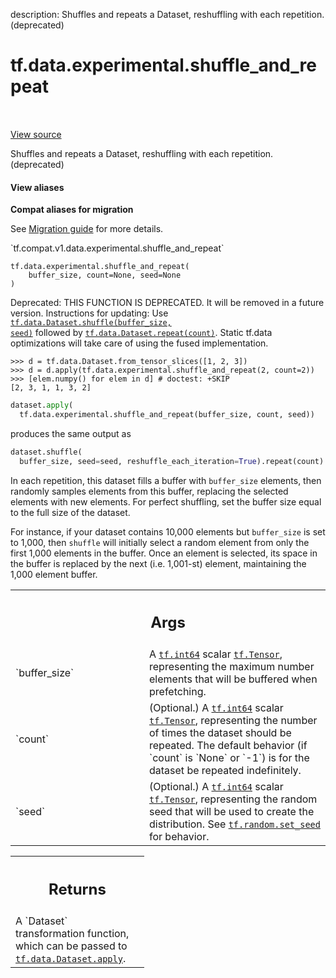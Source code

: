 description: Shuffles and repeats a Dataset, reshuffling with each repetition. (deprecated)

<div itemscope itemtype="http://developers.google.com/ReferenceObject">
<meta itemprop="name" content="tf.data.experimental.shuffle_and_repeat" />
<meta itemprop="path" content="Stable" />
</div>

# tf.data.experimental.shuffle_and_repeat

<!-- Insert buttons and diff -->

<table class="tfo-notebook-buttons tfo-api nocontent" align="left">

</table>

<a target="_blank" class="external" href="/code/stable/tensorflow/python/data/experimental/ops/shuffle_ops.py">View source</a>



Shuffles and repeats a Dataset, reshuffling with each repetition. (deprecated)

<section class="expandable">
  <h4 class="showalways">View aliases</h4>
  <p>
<b>Compat aliases for migration</b>
<p>See
<a href="https://www.tensorflow.org/guide/migrate">Migration guide</a> for
more details.</p>
<p>`tf.compat.v1.data.experimental.shuffle_and_repeat`</p>
</p>
</section>

<pre class="devsite-click-to-copy prettyprint lang-py tfo-signature-link">
<code>tf.data.experimental.shuffle_and_repeat(
    buffer_size, count=None, seed=None
)
</code></pre>



<!-- Placeholder for "Used in" -->

Deprecated: THIS FUNCTION IS DEPRECATED. It will be removed in a future version.
Instructions for updating:
Use <a href="../../../tf/data/Dataset.md#shuffle"><code>tf.data.Dataset.shuffle(buffer_size, seed)</code></a> followed by <a href="../../../tf/data/Dataset.md#repeat"><code>tf.data.Dataset.repeat(count)</code></a>. Static tf.data optimizations will take care of using the fused implementation.

```
>>> d = tf.data.Dataset.from_tensor_slices([1, 2, 3])
>>> d = d.apply(tf.data.experimental.shuffle_and_repeat(2, count=2))
>>> [elem.numpy() for elem in d] # doctest: +SKIP
[2, 3, 1, 1, 3, 2]
```

```python
dataset.apply(
  tf.data.experimental.shuffle_and_repeat(buffer_size, count, seed))
```

produces the same output as

```python
dataset.shuffle(
  buffer_size, seed=seed, reshuffle_each_iteration=True).repeat(count)
```

In each repetition, this dataset fills a buffer with `buffer_size` elements,
then randomly samples elements from this buffer, replacing the selected
elements with new elements. For perfect shuffling, set the buffer size equal
to the full size of the dataset.

For instance, if your dataset contains 10,000 elements but `buffer_size` is
set to 1,000, then `shuffle` will initially select a random element from
only the first 1,000 elements in the buffer. Once an element is selected,
its space in the buffer is replaced by the next (i.e. 1,001-st) element,
maintaining the 1,000 element buffer.

<!-- Tabular view -->
 <table class="responsive fixed orange">
<colgroup><col width="214px"><col></colgroup>
<tr><th colspan="2"><h2 class="add-link">Args</h2></th></tr>

<tr>
<td>
`buffer_size`
</td>
<td>
A <a href="../../../tf.md#int64"><code>tf.int64</code></a> scalar <a href="../../../tf/Tensor.md"><code>tf.Tensor</code></a>, representing the maximum
number elements that will be buffered when prefetching.
</td>
</tr><tr>
<td>
`count`
</td>
<td>
(Optional.) A <a href="../../../tf.md#int64"><code>tf.int64</code></a> scalar <a href="../../../tf/Tensor.md"><code>tf.Tensor</code></a>, representing the number
of times the dataset should be repeated. The default behavior (if `count`
is `None` or `-1`) is for the dataset be repeated indefinitely.
</td>
</tr><tr>
<td>
`seed`
</td>
<td>
(Optional.) A <a href="../../../tf.md#int64"><code>tf.int64</code></a> scalar <a href="../../../tf/Tensor.md"><code>tf.Tensor</code></a>, representing the random
seed that will be used to create the distribution. See
<a href="../../../tf/random/set_seed.md"><code>tf.random.set_seed</code></a> for behavior.
</td>
</tr>
</table>



<!-- Tabular view -->
 <table class="responsive fixed orange">
<colgroup><col width="214px"><col></colgroup>
<tr><th colspan="2"><h2 class="add-link">Returns</h2></th></tr>
<tr class="alt">
<td colspan="2">
A `Dataset` transformation function, which can be passed to
<a href="../../../tf/data/Dataset.md#apply"><code>tf.data.Dataset.apply</code></a>.
</td>
</tr>

</table>

